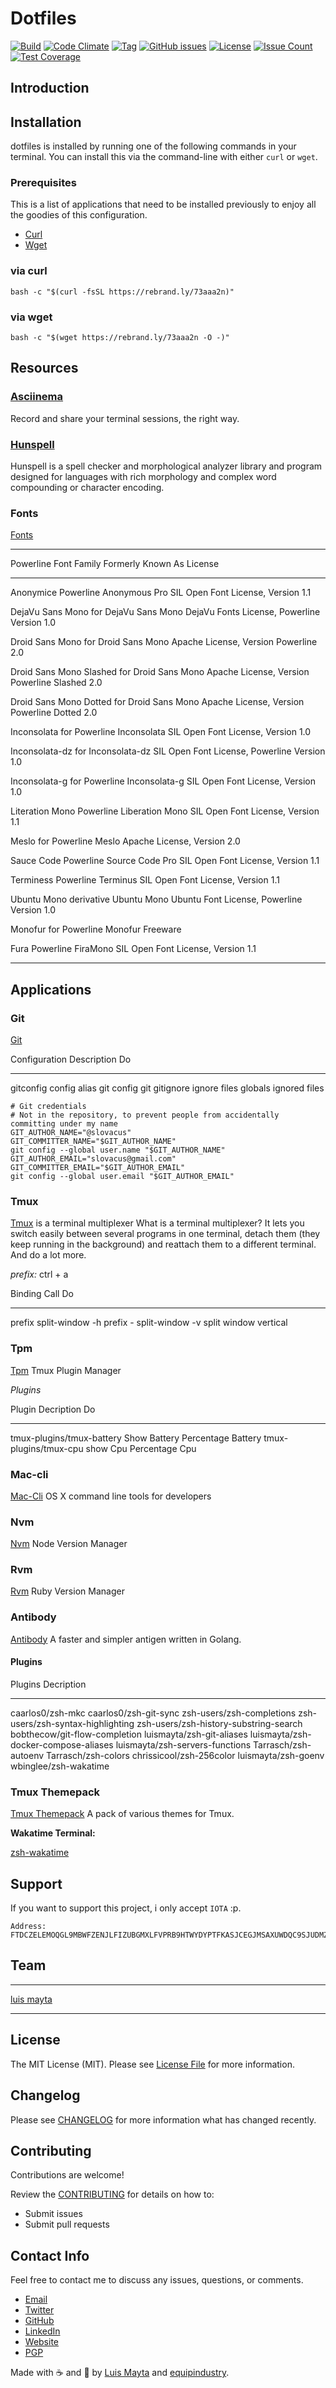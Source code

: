 # Dotfiles

[![Build](https://travis-ci.org/luismayta/dotfiles.svg)](https://travis-ci.org/luismayta/dotfiles) [![Code
Climate](https://codeclimate.com/github/luismayta/dotfiles/badges/gpa.svg)](https://codeclimate.com/github/luismayta/dotfiles) [![Tag](https://img.shields.io/github/tag/luismayta/dotfiles.svg?maxAge=2592000)](https://github.com/luismayta/dotfiles) [![GitHub
issues](https://img.shields.io/github/issues/luismayta/dotfiles.svg)](https://github.com/luismayta/dotfiles/issues) [![License](https://img.shields.io/github/license/mashape/apistatus.svg?style=flat-square)](LICENSE) [![Issue
Count](https://codeclimate.com/github/luismayta/dotfiles/badges/issue_count.svg)](https://codeclimate.com/github/luismayta/dotfiles) [![Test
Coverage](https://codeclimate.com/github/luismayta/dotfiles/badges/coverage.svg)](https://codeclimate.com/github/luismayta/dotfiles/coverage)

## Introduction

## Installation

dotfiles is installed by running one of the following commands in your terminal. You can install this via the command-line with either `curl` or `wget`.

### Prerequisites

This is a list of applications that need to be installed previously to enjoy all the goodies of this configuration.

- [Curl](https://github.com/bagder/curl)
- [Wget](http://www.gnu.org/software/wget)

### via curl

`bash -c "$(curl -fsSL https://rebrand.ly/73aaa2n)"`

### via wget

`bash -c "$(wget https://rebrand.ly/73aaa2n -O -)"`

## Resources

### [Asciinema](https://asciinema.org/)

Record and share your terminal sessions, the right way.

### [Hunspell](https://github.com/hunspell/hunspell)

Hunspell is a spell checker and morphological analyzer library and program designed for languages with rich morphology and complex word compounding or character encoding.

### Fonts

[Fonts](provision/fonts/)

---

Powerline Font Family Formerly Known As License

---

Anonymice Powerline Anonymous Pro SIL Open Font License, Version 1.1

DejaVu Sans Mono for DejaVu Sans Mono DejaVu Fonts License, Powerline Version 1.0

Droid Sans Mono for Droid Sans Mono Apache License, Version Powerline 2.0

Droid Sans Mono Slashed for Droid Sans Mono Apache License, Version Powerline Slashed 2.0

Droid Sans Mono Dotted for Droid Sans Mono Apache License, Version Powerline Dotted 2.0

Inconsolata for Powerline Inconsolata SIL Open Font License, Version 1.0

Inconsolata-dz for Inconsolata-dz SIL Open Font License, Powerline Version 1.0

Inconsolata-g for Powerline Inconsolata-g SIL Open Font License, Version 1.0

Literation Mono Powerline Liberation Mono SIL Open Font License, Version 1.1

Meslo for Powerline Meslo Apache License, Version 2.0

Sauce Code Powerline Source Code Pro SIL Open Font License, Version 1.1

Terminess Powerline Terminus SIL Open Font License, Version 1.1

Ubuntu Mono derivative Ubuntu Mono Ubuntu Font License, Powerline Version 1.0

Monofur for Powerline Monofur Freeware

Fura Powerline FiraMono SIL Open Font License, Version 1.1

---

## Applications

### Git

[Git](http://git-scm.com/)

Configuration Description Do

---

gitconfig config alias git config git gitignore ignore files globals ignored files

```{.sourceCode .bash}
# Git credentials
# Not in the repository, to prevent people from accidentally committing under my name
GIT_AUTHOR_NAME="@slovacus"
GIT_COMMITTER_NAME="$GIT_AUTHOR_NAME"
git config --global user.name "$GIT_AUTHOR_NAME"
GIT_AUTHOR_EMAIL="slovacus@gmail.com"
GIT_COMMITTER_EMAIL="$GIT_AUTHOR_EMAIL"
git config --global user.email "$GIT_AUTHOR_EMAIL"
```

### Tmux

[Tmux](https://tmux.github.io) is a terminal multiplexer What is a terminal multiplexer? It lets you switch easily between several programs in one terminal, detach them (they keep running in the background) and reattach them to a different terminal. And do a lot more.

_prefix:_ ctrl + a

Binding Call Do

---

prefix split-window -h prefix - split-window -v split window vertical

### Tpm

[Tpm](https://github.com/tmux-plugins/tpm) Tmux Plugin Manager

_Plugins_

Plugin Decription Do

---

tmux-plugins/tmux-battery Show Battery Percentage Battery tmux-plugins/tmux-cpu show Cpu Percentage Cpu

### Mac-cli

[Mac-Cli](https://github.com/guarinogabriel/mac-cli) OS X command line tools for developers

### Nvm

[Nvm](https://github.com/creationix/nvm) Node Version Manager

### Rvm

[Rvm](https://rvm.io) Ruby Version Manager

### Antibody

[Antibody](https://github.com/caarlos0/antibody) A faster and simpler antigen written in Golang.

#### Plugins

Plugins Decription

---

caarlos0/zsh-mkc
 caarlos0/zsh-git-sync
 zsh-users/zsh-completions
 zsh-users/zsh-syntax-highlighting
 zsh-users/zsh-history-substring-search
 bobthecow/git-flow-completion
 luismayta/zsh-git-aliases
 luismayta/zsh-docker-compose-aliases
 luismayta/zsh-servers-functions
 Tarrasch/zsh-autoenv
 Tarrasch/zsh-colors
 chrissicool/zsh-256color
 luismayta/zsh-goenv
 wbinglee/zsh-wakatime

### Tmux Themepack

[Tmux Themepack](https://github.com/jimeh/tmux-themepack) A pack of various themes for Tmux.

**Wakatime Terminal:**

[zsh-wakatime](https://github.com/wbinglee/zsh-wakatime)

## Support

If you want to support this project, i only accept `IOTA` :p.

```{.sourceCode .bash}
Address: FTDCZELEMOQGL9MBWFZENJLFIZUBGMXLFVPRB9HTWYDYPTFKASJCEGJMSAXUWDQC9SJUDMZVIQKACQEEYPEUYLAMMD
```

## Team

---

[luis mayta](https://github.com/luismayta)

---

## License

The MIT License (MIT). Please see [License File](LICENSE) for more information.

## Changelog

Please see [CHANGELOG](CHANGELOG.md) for more information what has changed recently.

## Contributing

Contributions are welcome!

Review the [CONTRIBUTING]() for details on how to:

- Submit issues
- Submit pull requests

## Contact Info

Feel free to contact me to discuss any issues, questions, or comments.

- [Email](slovacus@gmail.com:target:%20mailto:slovacus@gmail.com)
- [Twitter](https://twitter.com/slovacus)
- [GitHub](https://github.com/luismayta)
- [LinkedIn](https://pe.linkedin.com/in/luismayta)
- [Website](https://luismayta.github.io)
- [PGP](https://keybase.io/luismayta/pgp_keys.asc)

Made with :coffee: and :pizza: by [Luis Mayta](https://github.com/luismayta) and [equipindustry](https://github.com/equipindustry).
